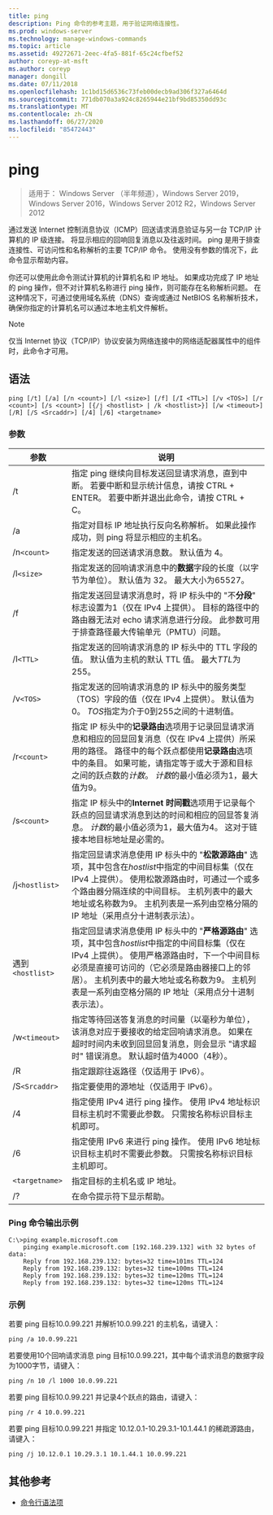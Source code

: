 ```yaml
---
title: ping
description: Ping 命令的参考主题，用于验证网络连接性。
ms.prod: windows-server
ms.technology: manage-windows-commands
ms.topic: article
ms.assetid: 49272671-2eec-4fa5-881f-65c24cfbef52
author: coreyp-at-msft
ms.author: coreyp
manager: dongill
ms.date: 07/11/2018
ms.openlocfilehash: 1c1bd15d6536c73feb00decb9ad306f327a6464d
ms.sourcegitcommit: 771db070a3a924c8265944e21bf9bd85350dd93c
ms.translationtype: MT
ms.contentlocale: zh-CN
ms.lasthandoff: 06/27/2020
ms.locfileid: "85472443"
---
```

# <a name="ping"></a>ping

> 适用于： Windows Server （半年频道），Windows Server 2019，Windows Server 2016，Windows Server 2012 R2，Windows Server 2012

通过发送 Internet 控制消息协议（ICMP）回送请求消息验证与另一台 TCP/IP 计算机的 IP 级连接。 将显示相应的回响回复消息以及往返时间。 ping 是用于排查连接性、可访问性和名称解析的主要 TCP/IP 命令。 使用没有参数的情况下，此命令显示帮助内容。

你还可以使用此命令测试计算机的计算机名和 IP 地址。 如果成功完成了 IP 地址的 ping 操作，但不对计算机名称进行 ping 操作，则可能存在名称解析问题。 在这种情况下，可通过使用域名系统（DNS）查询或通过 NetBIOS 名称解析技术，确保你指定的计算机名可以通过本地主机文件解析。

> [!NOTE]
> 仅当 Internet 协议（TCP/IP）协议安装为网络连接中的网络适配器属性中的组件时，此命令才可用。

## <a name="syntax"></a>语法

```
ping [/t] [/a] [/n <count>] [/l <size>] [/f] [/I <TTL>] [/v <TOS>] [/r <count>] [/s <count>] [{/j <hostlist> | /k <hostlist>}] [/w <timeout>] [/R] [/S <Srcaddr>] [/4] [/6] <targetname>
```

### <a name="parameters"></a>参数

| 参数 | 说明 |
|--|--|
| /t  | 指定 ping 继续向目标发送回显请求消息，直到中断。 若要中断和显示统计信息，请按 CTRL + ENTER。 若要中断并退出此命令，请按 CTRL + C。 |
| /a | 指定对目标 IP 地址执行反向名称解析。 如果此操作成功，则 ping 将显示相应的主机名。 |
| /n`<count>` | 指定发送的回送请求消息数。 默认值为 4。 |
| /l`<size>` | 指定发送的回响请求消息中的**数据**字段的长度（以字节为单位）。 默认值为 32。 最大大小为65527。 |
| /f | 指定发送回显请求消息时，将 IP 标头中的 "不**分段**" 标志设置为1（仅在 IPv4 上提供）。 目标的路径中的路由器无法对 echo 请求消息进行分段。 此参数可用于排查路径最大传输单元（PMTU）问题。 |
| /I`<TTL>` | 指定发送的回响请求消息的 IP 标头中的 TTL 字段的值。 默认值为主机的默认 TTL 值。 最大*TTL*为255。 |
| /v`<TOS>` | 指定发送的回响请求消息的 IP 标头中的服务类型（TOS）字段的值（仅在 IPv4 上提供）。 默认值为 0。 *TOS*指定为介于0到255之间的十进制值。 |
| /r`<count>` | 指定 IP 标头中的**记录路由**选项用于记录回显请求消息和相应的回显回复消息（仅在 IPv4 上提供）所采用的路径。 路径中的每个跃点都使用**记录路由**选项中的条目。 如果可能，请指定等于或大于源和目标之间的跃点数的*计数*。 *计数*的最小值必须为1，最大值为9。 |
| /s`<count>` | 指定 IP 标头中的**Internet 时间戳**选项用于记录每个跃点的回显请求消息到达的时间和相应的回显答复消息。 *计数*的最小值必须为1，最大值为4。 这对于链接本地目标地址是必需的。 |
| /j`<hostlist>` | 指定回显请求消息使用 IP 标头中的 "**松散源路由**" 选项，其中包含在*hostlist*中指定的中间目标集（仅在 IPv4 上提供）。 使用松散源路由时，可通过一个或多个路由器分隔连续的中间目标。 主机列表中的最大地址或名称数为9。 主机列表是一系列由空格分隔的 IP 地址（采用点分十进制表示法）。 |
| 遇到`<hostlist>` | 指定回显请求消息使用 IP 标头中的 "**严格源路由**" 选项，其中包含*hostlist*中指定的中间目标集（仅在 IPv4 上提供）。 使用严格源路由时，下一个中间目标必须是直接可访问的（它必须是路由器接口上的邻居）。 主机列表中的最大地址或名称数为9。 主机列表是一系列由空格分隔的 IP 地址（采用点分十进制表示法）。 |
| /w`<timeout>` | 指定等待回送答复消息的时间量（以毫秒为单位），该消息对应于要接收的给定回响请求消息。 如果在超时时间内未收到回显回复消息，则会显示 "请求超时" 错误消息。 默认超时值为4000（4秒）。 |
| /R | 指定跟踪往返路径（仅适用于 IPv6）。 |
| /S`<Srcaddr>` | 指定要使用的源地址（仅适用于 IPv6）。 |
| /4 | 指定使用 IPv4 进行 ping 操作。 使用 IPv4 地址标识目标主机时不需要此参数。 只需按名称标识目标主机即可。 |
| /6 | 指定使用 IPv6 来进行 ping 操作。 使用 IPv6 地址标识目标主机时不需要此参数。 只需按名称标识目标主机即可。 |
| `<targetname>` | 指定目标的主机名或 IP 地址。 |
| /? | 在命令提示符下显示帮助。 |

### <a name="example-of-the-ping-command-output"></a>Ping 命令输出示例

```
C:\>ping example.microsoft.com
    pinging example.microsoft.com [192.168.239.132] with 32 bytes of data:
    Reply from 192.168.239.132: bytes=32 time=101ms TTL=124
    Reply from 192.168.239.132: bytes=32 time=100ms TTL=124
    Reply from 192.168.239.132: bytes=32 time=120ms TTL=124
    Reply from 192.168.239.132: bytes=32 time=120ms TTL=124
```

### <a name="examples"></a>示例

若要 ping 目标10.0.99.221 并解析10.0.99.221 的主机名，请键入：

```
ping /a 10.0.99.221
```

若要使用10个回响请求消息 ping 目标10.0.99.221，其中每个请求消息的数据字段为1000字节，请键入：

```
ping /n 10 /l 1000 10.0.99.221
```

若要 ping 目标10.0.99.221 并记录4个跃点的路由，请键入：

```
ping /r 4 10.0.99.221
```

若要 ping 目标10.0.99.221 并指定 10.12.0.1-10.29.3.1-10.1.44.1 的稀疏源路由，请键入：

```
ping /j 10.12.0.1 10.29.3.1 10.1.44.1 10.0.99.221
```

## <a name="additional-references"></a>其他参考

- [命令行语法项](command-line-syntax-key.md)

